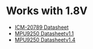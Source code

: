 # Works with 1.8V

- [ICM-20789 Datasheet](http://www.invensense.com/wp-content/uploads/2017/10/DS-000169-ICM-20789-TYP-v1.3.pdf)
- [MPU9250 Datasheetv1.1](http://www.invensense.com/wp-content/uploads/2015/02/PS-MPU-9250A-01-v1.1.pdf)
- [MPU9250 Datasheetv1.4](https://cdn.sparkfun.com/assets/learn_tutorials/5/5/0/MPU-9250-Register-Map.pdf)

